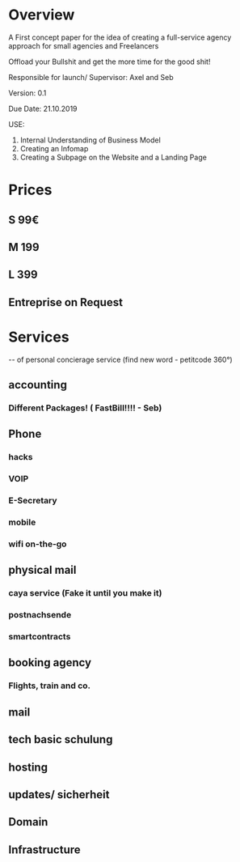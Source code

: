 <!-- TITLE: Petitcode 360 -->
<!-- SUBTITLE: A quick summary of Petitcode 360 -->

# Overview

A First concept paper for the idea of creating a full-service agency approach for small agencies and Freelancers


Offload your Bullshit and get the more time for the good shit!


Responsible for launch/ Supervisor: Axel and Seb


Version: 0.1

Due Date: 21.10.2019

USE: 
1.	Internal Understanding of Business Model
2.	Creating an Infomap
3.	Creating a Subpage on the Website and a Landing Page


# Prices

## S 99€ 
## M 199 
## L 399
## Entreprise on Request 



# Services 

-- of personal concierage service (find new word - petitcode 360°)

## accounting

### Different Packages! ( FastBill!!!! - Seb)

## Phone

### hacks

### VOIP

### E-Secretary 

### mobile

### wifi on-the-go

## physical mail 


### caya service (Fake it until you make it)

### postnachsende 

### smartcontracts 

## booking agency

### Flights, train and co.

## mail 

## tech basic schulung 

## hosting

## updates/ sicherheit

## Domain

## Infrastructure 




